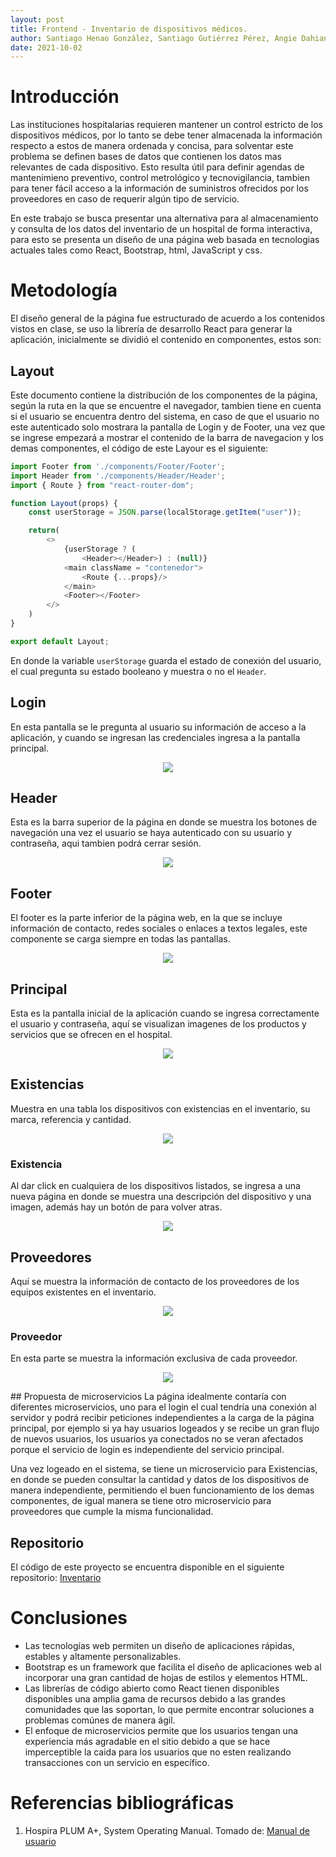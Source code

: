 ```yaml
---
layout: post
title: Frontend - Inventario de dispositivos médicos.
author: Santiago Henao González, Santiago Gutiérrez Pérez, Angie Dahiana Vargas Serna y Luisa María Zapata Saldarriaga 
date: 2021-10-02
---
```


# Introducción
Las instituciones hospitalarias requieren mantener un control estricto de los dispositivos médicos, por lo tanto se debe tener almacenada la información respecto a estos de manera ordenada y concisa, para solventar este problema se definen bases de datos que contienen los datos mas relevantes de cada dispositivo. Esto resulta útil para definir agendas de mantenimieno preventivo, control metrológico y tecnovigilancia, tambien para tener fácil acceso a la información de suministros ofrecidos por los proveedores en caso de requerir algún tipo de servicio. 

En este trabajo se busca presentar una alternativa para al almacenamiento y consulta de los datos del inventario de un hospital de forma interactiva, para esto se presenta un diseño de una página web basada en tecnologias actuales tales como React, Bootstrap, html, JavaScript y css.

# Metodología
El diseño general de la página fue estructurado de acuerdo a los contenidos vistos en clase, se uso la librería de desarrollo React para generar la aplicación, inicialmente se dividió el contenido en componentes, estos son:


## Layout
Este documento contiene la distribución de los componentes de la página, según la ruta en la que se encuentre el navegador, tambien tiene en cuenta si el usuario se encuentra dentro del sistema, en caso de que el usuario no este autenticado solo mostrara la pantalla de Login y de Footer, una vez que se ingrese empezará a mostrar el contenido de la barra de navegacion y los demas componentes, el código de este Layour es el siguiente:

```js
import Footer from './components/Footer/Footer';
import Header from './components/Header/Header';
import { Route } from "react-router-dom";

function Layout(props) {
    const userStorage = JSON.parse(localStorage.getItem("user"));

    return(
        <>
            {userStorage ? (
                <Header></Header>) : (null)}
            <main className = "contenedor">
                <Route {...props}/>
            </main>
            <Footer></Footer>
        </>
    )
}

export default Layout;
```

En donde la variable `userStorage` guarda el estado de conexión del usuario, el cual pregunta su estado booleano y muestra o no el `Header`.

## Login
En esta pantalla se le pregunta al usuario su información de acceso a la aplicación, y cuando se ingresan las credenciales ingresa a la pantalla principal.

<p align="center">
  <img src="https://user-images.githubusercontent.com/39310306/134785058-b9d4d428-a2ac-439d-b9f5-cb90db3a416c.png"/>
</p>


## Header
Esta es la barra superior de la página en donde se muestra los botones de navegación una vez el usuario se haya autenticado con su usuario y contraseña, aqui tambien podrá cerrar sesión.
<p align="center">
  <img src="https://user-images.githubusercontent.com/39310306/134784829-97062c7e-a9c8-4935-abce-b4bcc03f809c.png"/>
</p>

## Footer
El footer es la parte inferior de la página web, en la que se incluye información de contacto, redes sociales o enlaces a textos legales, este componente se carga siempre en todas las pantallas.

<p align="center">
  <img src="https://user-images.githubusercontent.com/39310306/134785026-88a083cb-eeac-43c4-8325-a5f69aa2b21c.png"/>
</p>

## Principal
Esta es la pantalla inicial de la aplicación cuando se ingresa correctamente el usuario y contraseña, aquí se visualizan imagenes de los productos y servicios que se ofrecen en el hospital.

<p align="center">
  <img src="https://user-images.githubusercontent.com/39310306/134785097-84f4949b-7b5f-4f86-ad0e-4210de00726e.png"/>
</p>

## Existencias
Muestra en una tabla los dispositivos con existencias en el inventario, su marca, referencia y cantidad.

<p align="center">
  <img src="https://user-images.githubusercontent.com/39310306/134785338-9072d67b-1458-4ec5-9921-96c6ea398663.png"/>
</p>

### Existencia
Al dar click en cualquiera de los dispositivos listados, se ingresa a una nueva página en donde se muestra una descripción del dispositivo y una imagen, además hay un botón de para volver atras.

<p align="center">
  <img src="https://user-images.githubusercontent.com/39310306/134785247-0b4ac80f-af18-49ed-b34a-dc34b5d78760.png"/>
</p>



## Proveedores
Aquí se muestra la información de contacto de los proveedores de los equipos existentes en el inventario.

<p align="center">
  <img src="https://user-images.githubusercontent.com/64289042/135723867-23871061-b2d0-49d3-b28b-756f6948a70f.png"/>
</p>

### Proveedor
En esta parte se muestra la información exclusiva de cada proveedor.

<p align="center">
  <img src="https://user-images.githubusercontent.com/64289042/135723886-1efadb2f-3a0a-415c-b8e5-9aed74765ae0.png"/>
</p>
## Propuesta de microservicios
La página idealmente contaría con diferentes microservicios, uno para el login el cual tendría una conexión al servidor y podrá recibir peticiones independientes a la carga de la página principal, por ejemplo si ya hay usuarios logeados y se recibe un gran flujo de nuevos usuarios, los usuarios ya conectados no se veran afectados porque el servicio de login es independiente del servicio principal.

Una vez logeado en el sistema, se tiene un microservicio para Existencias, en donde se pueden consultar la cantidad y datos de los dispositivos de manera independiente, permitiendo el buen funcionamiento de los demas componentes, de igual manera se tiene otro microservicio para proveedores que cumple la misma funcionalidad.

## Repositorio
El código de este proyecto se encuentra disponible en el siguiente repositorio: [Inventario](https://github.com/Bio-web/Inventario)

# Conclusiones
- Las tecnologías web permiten un diseño de aplicaciones rápidas, estables y altamente personalizables.
- Bootstrap es un framework que facilita el diseño de aplicaciones web al incorporar una gran cantidad de hojas de estilos y elementos HTML.
- Las librerías de código abierto como React tienen disponibles disponibles una amplia gama de recursos debido a las grandes comunidades que las soportan, lo que permite encontrar soluciones a problemas comúnes de manera ágil.
- El enfoque de microservicios permite que los usuarios tengan una experiencia más agradable en el sitio debido a que se hace imperceptible la caida para los usuarios que no esten realizando transacciones con un servicio en específico.


# Referencias bibliográficas 
1. Hospira PLUM A+, System Operating Manual. Tomado de: [Manual de usuario](https://www.icumed.com/media/9566/plum_aplus_with_hospira_mednet_software.pdf]https://www.icumed.com/media/9566/plum_aplus_with_hospira_mednet_software.pdf)

